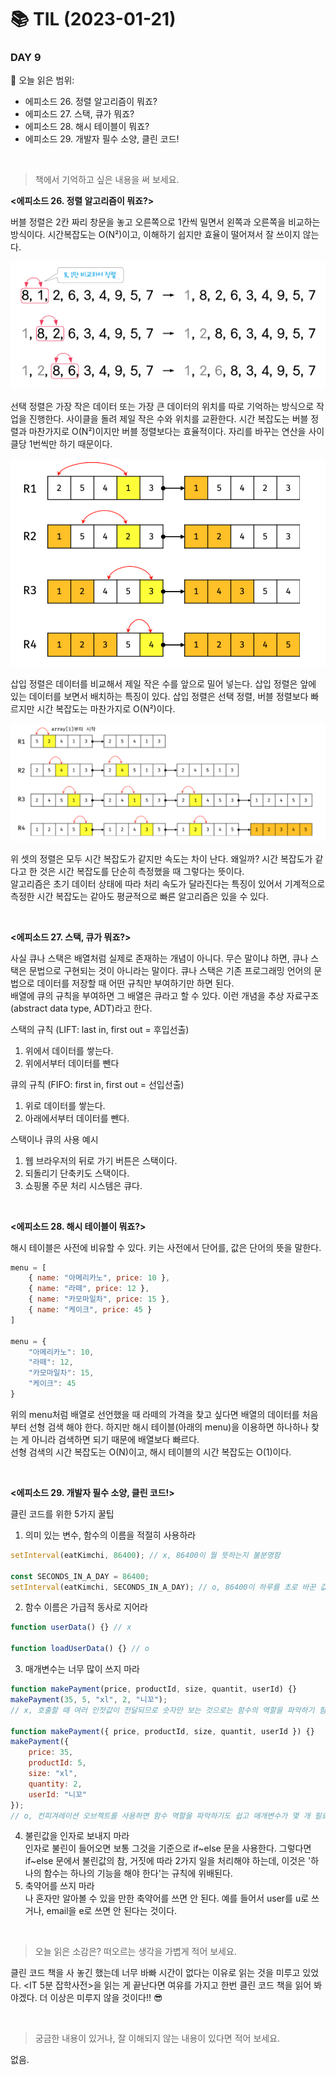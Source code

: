 # :books: TIL (2023-01-21)

### DAY 9
🔖 오늘 읽은 범위:
- 에피소드 26. 정렬 알고리즘이 뭐죠?
- 에피소드 27. 스택, 큐가 뭐죠?
- 에피소드 28. 해시 테이블이 뭐죠?
- 에피소드 29. 개발자 필수 소양, 클린 코드!

<br>

> 책에서 기억하고 싶은 내용을 써 보세요.

**<에피소드 26. 정렬 알고리즘이 뭐죠?>**  

버블 정렬은 2칸 짜리 창문을 놓고 오른쪽으로 1칸씩 밀면서 왼쪽과 오른쪽을 비교하는 방식이다. 시간복잡도는 O(N²)이고, 이해하기 쉽지만 효율이 떨어져서 잘 쓰이지 않는다.

![](26-bubbleSort.PNG) <br>

선택 정렬은 가장 작은 데이터 또는 가장 큰 데이터의 위치를 따로 기억하는 방식으로 작업을 진행한다. 사이클을 돌려 제일 작은 수와 위치를 교환한다. 시간 복잡도는 버블 정렬과 마찬가지로 O(N²)이지만 버블 정렬보다는 효율적이다. 자리를 바꾸는 연산을 사이클당 1번씩만 하기 때문이다.

![](26-selectionSort.PNG) <br>

삽입 정렬은 데이터를 비교해서 제일 작은 수를 앞으로 밀어 넣는다. 삽입 정렬은 앞에 있는 데이터를 보면서 배치하는 특징이 있다. 삽입 정렬은 선택 정렬, 버블 정렬보다 빠르지만 시간 복잡도는 마찬가지로 O(N²)이다.

![](26-insertionSort.png) <br>

위 셋의 정렬은 모두 시간 복잡도가 같지만 속도는 차이 난다. 왜일까?
시간 복잡도가 같다고 한 것은 시간 복잡도를 단순히 측정했을 때 그렇다는 뜻이다.  
알고리즘은 초기 데이터 상태에 따라 처리 속도가 달라진다는 특징이 있어서 기계적으로 측정한 시간 복잡도는 같아도 평균적으로 빠른 알고리즘은 있을 수 있다.

<br>

**<에피소드 27. 스택, 큐가 뭐죠?>**  

사실 큐나 스택은 배열처럼 실제로 존재하는 개념이 아니다. 무슨 말이냐 하면, 큐나 스택은 문법으로 구현되는 것이 아니라는 말이다. 큐나 스택은 기존 프로그래밍 언어의 문법으로 데이터를 저장할 때 어떤 규칙만 부여하기만 하면 된다.  
배열에 큐의 규칙을 부여하면 그 배열은 큐라고 할 수 있다. 이런 개념을 추상 자료구조(abstract data type, ADT)라고 한다.

스택의 규칙 (LIFT: last in, first out = 후입선출)
1. 위에서 데이터를 쌓는다.
2. 위에서부터 데이터를 뺀다

큐의 규칙 (FIFO: first in, first out = 선입선출)
1. 위로 데이터를 쌓는다.
2. 아래에서부터 데이터를 뺀다.

스택이나 큐의 사용 예시
1. 웹 브라우저의 뒤로 가기 버튼은 스택이다.
2. 되돌리기 단축키도 스택이다.
3. 쇼핑몰 주문 처리 시스템은 큐다.

<br>

**<에피소드 28. 해시 테이블이 뭐죠?>** 

해시 테이블은 사전에 비유할 수 있다. 키는 사전에서 단어를, 값은 단어의 뜻을 말한다.

```javascript
menu = [
    { name: "아메리카노", price: 10 },
    { name: "라떼", price: 12 },
    { name: "카모마일차", price: 15 },
    { name: "케이크", price: 45 }
]

menu = {
    "아메리카노": 10,
    "라떼": 12,
    "카모마일차": 15,
    "케이크": 45
}
```

위의 menu처럼 배열로 선언했을 때 라떼의 가격을 찾고 싶다면 배열의 데이터를 처음부터 선형 검색 해야 한다. 하지만 해시 테이블(아래의 menu)을 이용하면 하나하나 찾는 게 아니라 검색하면 되기 때문에 배열보다 빠르다.  
선형 검색의 시간 복잡도는 O(N)이고, 해시 테이블의 시간 복잡도는 O(1)이다.

<br>

**<에피소드 29. 개발자 필수 소양, 클린 코드!>**

클린 코드를 위한 5가지 꿀팁   
1. 의미 있는 변수, 함수의 이름을 적절히 사용하라
```javascript
setInterval(eatKimchi, 86400); // x, 86400이 뭘 뜻하는지 불분명함

const SECONDS_IN_A_DAY = 86400;
setInterval(eatKimchi, SECONDS_IN_A_DAY); // o, 86400이 하루를 초로 바꾼 값인 게 분명하게 보임
```
2. 함수 이름은 가급적 동사로 지어라
```javascript
function userData() {} // x

function loadUserData() {} // o
```
3. 매개변수는 너무 많이 쓰지 마라
```javascript
function makePayment(price, productId, size, quantit, userId) {}
makePayment(35, 5, "xl", 2, "니꼬");
// x, 호출할 때 여러 인잣값이 전달되므로 숫자만 보는 것으로는 함수의 역할을 파악하기 힘듦

function makePayment({ price, productId, size, quantit, userId }) {}
makePayment({
    price: 35,
    productId: 5,
    size: "xl",
    quantity: 2,
    userId: "니꼬"
});
// o, 컨피겨레이션 오브젝트를 사용하면 함수 역할을 파악하기도 쉽고 매개변수가 몇 개 필요한지도 파악 가능
```
4. 불린값을 인자로 보내지 마라  
인자로 불린이 들어오면 보통 그것을 기준으로 if~else 문을 사용한다. 그렇다면 if~else 문에서 불린값의 참, 거짓에 따라 2가지 일을 처리해야 하는데, 이것은 '하나의 함수는 하나의 기능을 해야 한다'는 규칙에 위배된다.
5. 축약어를 쓰지 마라  
나 혼자만 알아볼 수 있을 만한 축약어를 쓰면 안 된다. 예를 들어서 user를 u로 쓰거나, email을 e로 쓰면 안 된다는 것이다.

<br>

> 오늘 읽은 소감은? 떠오르는 생각을 가볍게 적어 보세요.

클린 코드 책을 사 놓긴 했는데 너무 바빠 시간이 없다는 이유로 읽는 것을 미루고 있었다. <IT 5분 잡학사전>을 읽는 게 끝난다면 여유를 가지고 한번 클린 코드 책을 읽어 봐야겠다. 더 이상은 미루지 않을 것이다!! 😎

<br>

> 궁금한 내용이 있거나, 잘 이해되지 않는 내용이 있다면 적어 보세요.

없음.